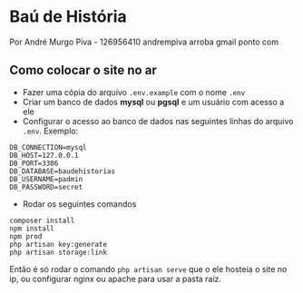 # Baú de História

Por André Murgo Piva - 126956410
andrempiva arroba gmail ponto com

## Como colocar o site no ar

* Fazer uma cópia do arquivo `.env.example` com o nome `.env`
* Criar um banco de dados  **mysql** ou **pgsql** e um usuário com acesso a ele
* Configurar o acesso ao banco de dados nas seguintes linhas do arquivo `.env`. Exemplo:

```
DB_CONNECTION=mysql
DB_HOST=127.0.0.1
DB_PORT=3306
DB_DATABASE=baudehistorias
DB_USERNAME=padmin
DB_PASSWORD=secret
```

* Rodar os seguintes comandos

```
composer install
npm install
npm prod
php artisan key:generate
php artisan storage:link
```

Então é só rodar o comando `php artisan serve` que o ele hosteia o site no ip, ou configurar nginx ou apache para usar a pasta raíz.
